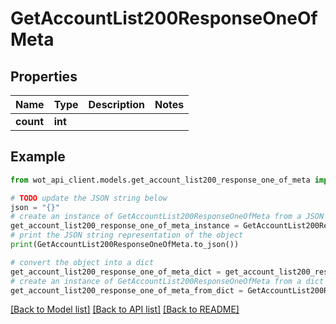 # GetAccountList200ResponseOneOfMeta


## Properties

Name | Type | Description | Notes
------------ | ------------- | ------------- | -------------
**count** | **int** |  | 

## Example

```python
from wot_api_client.models.get_account_list200_response_one_of_meta import GetAccountList200ResponseOneOfMeta

# TODO update the JSON string below
json = "{}"
# create an instance of GetAccountList200ResponseOneOfMeta from a JSON string
get_account_list200_response_one_of_meta_instance = GetAccountList200ResponseOneOfMeta.from_json(json)
# print the JSON string representation of the object
print(GetAccountList200ResponseOneOfMeta.to_json())

# convert the object into a dict
get_account_list200_response_one_of_meta_dict = get_account_list200_response_one_of_meta_instance.to_dict()
# create an instance of GetAccountList200ResponseOneOfMeta from a dict
get_account_list200_response_one_of_meta_from_dict = GetAccountList200ResponseOneOfMeta.from_dict(get_account_list200_response_one_of_meta_dict)
```
[[Back to Model list]](../README.md#documentation-for-models) [[Back to API list]](../README.md#documentation-for-api-endpoints) [[Back to README]](../README.md)


